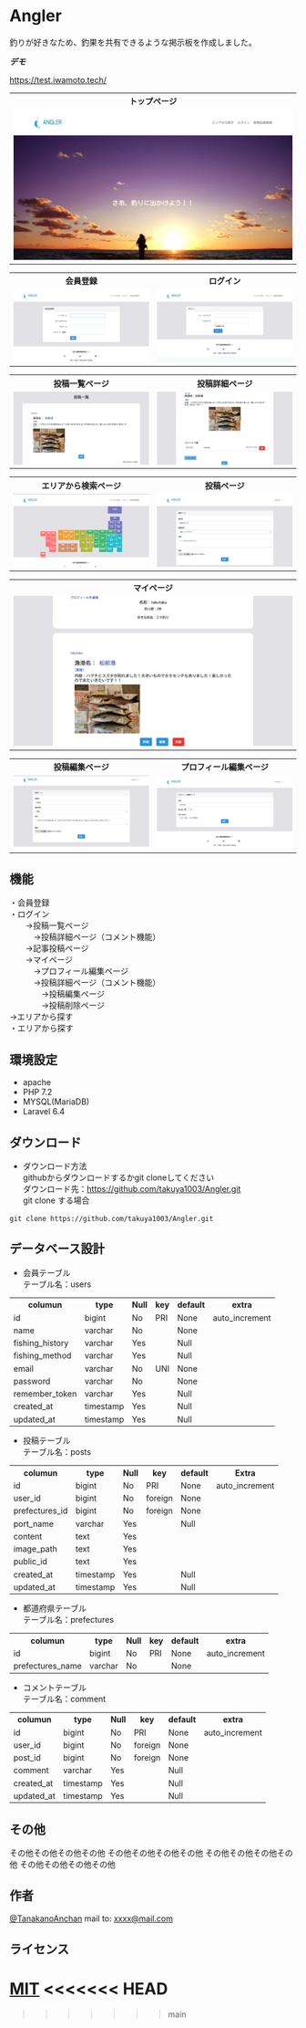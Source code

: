 # Angler
 
釣りが好きなため、釣果を共有できるような掲示板を作成しました。
 
***デモ***
 
https://test.iwamoto.tech/

<table>
 <tr>
  <th>トップページ</th>
 </tr> 
 <tr>
  <td><img src="/readme_img/top.png" widht="" height=""></td>
 </tr>
</table>

<table>
 <tr>
  <th>会員登録</th>
  <th>ログイン</th>
 </tr> 
 <tr>
  <td><img src="/readme_img/sighup.png" widht="" height=""></td>
  <td><img src="/readme_img/login.png" widht="" height=""></td>
 </tr>
</table>

<table>
 <tr>
  <th>投稿一覧ページ</th>
  <th>投稿詳細ページ</th>
 </tr> 
 <tr>
  <td><img src="/readme_img/timeline.png" widht="" height=""></td>
  <td><img src="/readme_img/post_detail.png" widht="" height=""></td>
 </tr>
</table>

<table>
 <tr>
  <th>エリアから検索ページ</th>
  <th>投稿ページ</th>
 </tr> 
 <tr>
  <td><img src="/readme_img/area.png" widht="" height=""></td>
  <td><img src="/readme_img/post.png" widht="" height=""></td>
 </tr>
</table>

<table>
 <tr>
  <th>マイページ</th>
 </tr> 
 <tr>
  <td><img src="/readme_img/mypage.png" widht="" height=""></td>
 </tr>
</table>

<table>
 <tr>
  <th>投稿編集ページ</th>
  <th>プロフィール編集ページ</th>
 </tr> 
 <tr>
  <td><img src="/readme_img/post_edit.png" widht="" height=""></td>
  <td><img src="/readme_img/user_edit.png" widht="" height=""></td>
 </tr>
</table>







## 機能

・会員登録<br>
・ログイン<br>
　　->投稿一覧ページ<br>
  　　　->投稿詳細ページ（コメント機能）<br>
　　->記事投稿ページ<br>
　　->マイページ<br>
  　　　->プロフィール編集ページ<br>
  　　　->投稿詳細ページ（コメント機能）<br>
　　　　->投稿編集ページ<br>
　　　　->投稿削除ページ<br>
    ->エリアから探す<br>
・エリアから探す<br>
  
 
## 環境設定
 
- apache
- PHP 7.2
- MYSQL(MariaDB)
- Laravel 6.4
 
 
## ダウンロード

- ダウンロード方法<br>
githubからダウンロードするかgit cloneしてください<br>
ダウンロード先：https://github.com/takuya1003/Angler.git<br>
git clone する場合<br>
```
git clone https://github.com/takuya1003/Angler.git
```
 
## データベース設計
- 会員テーブル<br>
テーブル名：users
<table>
 <tr>
  <th>columun</th>
  <th>type</th>
  <th>Null</th>
  <th>key</th>
  <th>default</th>
  <th>extra</th>
 </tr> 
 <tr>
  <td>id</td>
  <td>bigint</td>
  <td>No</td>
  <td>PRI</td>
  <td>None</td>
  <td>auto_increment</td>
 </tr>
 <tr>
  <td>name</td>
  <td>varchar</td>
  <td>No</td>
  <td></td>
  <td>None</td>
  <td></td>
 </tr>
 <tr>
  <td>fishing_history</td>
  <td>varchar</td>
  <td>Yes</td>
  <td></td>
  <td>Null</td>
  <td></td>
 </tr> 
 <tr>
  <td>fishing_method</td>
  <td>varchar</td>
  <td>Yes</td>
  <td></td>
  <td>Null</td>
  <td></td>
 </tr> 
 <tr>
  <td>email</td>
  <td>varchar</td>
  <td>No</td>
  <td>UNI</td>
  <td>None</td>
  <td></td>
 </tr> 
 <tr>
  <td>password</td>
  <td>varchar</td>
  <td>No</td>
  <td></td>
  <td>None</td>
  <td></td>
 </tr> 
 <tr>
  <td>remember_token</td>
  <td>varchar</td>
  <td>Yes</td>
  <td></td>
  <td>Null</td>
  <td></td>
 </tr> 
  <tr>
  <td>created_at</td>
  <td>timestamp</td>
  <td>Yes</td>
  <td></td>
  <td>Null</td>
  <td></td> 
 </tr> 
 <tr>
  <td>updated_at</td>
  <td>timestamp</td>
  <td>Yes</td>
  <td></td>
  <td>Null</td>
  <td></td>
 </tr> 
</table>

- 投稿テーブル<br>
 テーブル名：posts
<table>
 <tr>
  <th>columun</th>
  <th>type</th>
  <th>Null</th>
  <th>key</th>
  <th>default</th>
  <th>Extra</th>
 </tr> 
 <tr>
  <td>id</td>
  <td>bigint</td>
  <td>No</td>
  <td>PRI</td>
  <td>None</td>
  <td>auto_increment</td>
 </tr>
 <tr>
  <td>user_id</td>
  <td>bigint</td>
  <td>No</td>
  <td>foreign</td>
  <td>None</td>
  <td></td>
 </tr>
 <tr>
  <td>prefectures_id</td>
  <td>bigint</td>
  <td>No</td>
  <td>foreign</td>
  <td>None</td>
  <td></td>
 </tr> 
 <tr>
  <td>port_name</td>
  <td>varchar</td>
  <td>Yes</td>
  <td></td>
  <td>Null</td>
  <td></td>
 </tr> 
 <tr>
  <td>content</td>
  <td>text</td>
  <td>Yes</td>
  <td></td>
  <td></td>
  <td></td>
 </tr> 
 <tr>
  <td>image_path</td>
  <td>text</td>
  <td>Yes</td>
  <td></td>
  <td></td>
  <td></td>
 </tr> 
 <tr>
  <td>public_id</td>
  <td>text</td>
  <td>Yes</td>
  <td></td>
  <td></td>
  <td></td>
 </tr> 
  <tr>
  <td>created_at</td>
  <td>timestamp</td>
  <td>Yes</td>
  <td></td>
  <td>Null</td>
  <td></td> 
 </tr> 
 <tr>
  <td>updated_at</td>
  <td>timestamp</td>
  <td>Yes</td>
  <td></td>
  <td>Null</td>
  <td></td>
 </tr> 
</table>

- 都道府県テーブル<br>
  テーブル名：prefectures
<table>
 <tr>
  <th>columun</th>
  <th>type</th>
  <th>Null</th>
  <th>key</th>
  <th>default</th>
  <th>extra</th>
 </tr> 
 <tr>
  <td>id</td>
  <td>bigint</td>
  <td>No</td>
  <td>PRI</td>
  <td>None</td>
  <td>auto_increment</td>
 </tr>
 <tr>
  <td>prefectures_name</td>
  <td>varchar</td>
  <td>No</td>
  <td></td>
  <td>None</td>
  <td></td>
 </tr>
</table>

- コメントテーブル<br>
テーブル名：comment
 <table>
 <tr>
  <th>columun</th>
  <th>type</th>
  <th>Null</th>
  <th>key</th>
  <th>default</th>
  <th>extra</th>
 </tr> 
 <tr>
  <td>id</td>
  <td>bigint</td>
  <td>No</td>
  <td>PRI</td>
  <td>None</td>
  <td>auto_increment</td>
 </tr>
 <tr>
  <td>user_id</td>
  <td>bigint</td>
  <td>No</td>
  <td>foreign</td>
  <td>None</td>
  <td></td>
 </tr>
 <tr>
  <td>post_id</td>
  <td>bigint</td>
  <td>No</td>
  <td>foreign</td>
  <td>None</td>
  <td></td>
 </tr> 
 <tr>
  <td>comment</td>
  <td>varchar</td>
  <td>Yes</td>
  <td></td>
  <td>Null</td>
  <td></td>
 </tr> 
  <tr>
  <td>created_at</td>
  <td>timestamp</td>
  <td>Yes</td>
  <td></td>
  <td>Null</td>
  <td></td> 
 </tr> 
 <tr>
  <td>updated_at</td>
  <td>timestamp</td>
  <td>Yes</td>
  <td></td>
  <td>Null</td>
  <td></td>
 </tr> 
</table>

 
## その他
 
その他その他その他その他
その他その他その他その他
その他その他その他その他
その他その他その他その他
 
## 作者
 
[@TanakanoAnchan](https://twitter.com/TanakanoAnchan)
mail to: xxxx@mail.com
 
## ライセンス
 
[MIT](http://TomoakiTANAKA.mit-license.org)</blockquote>
<<<<<<< HEAD
=======

>>>>>>> main
